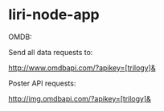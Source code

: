 # liri-node-app



OMDB:

Send all data requests to:

http://www.omdbapi.com/?apikey=[trilogy]&

Poster API requests:

http://img.omdbapi.com/?apikey=[trilogy]&